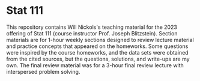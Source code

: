 # Stat 111
This repository contains Will Nickols's teaching material for the 2023 offering of Stat 111 (course instructor Prof. Joseph Blitzstein). Section materials are for 1-hour weekly sections designed to review lecture material and practice concepts that appeared on the homeworks. Some questions were inspired by the course homeworks, and the data sets were obtained from the cited sources, but the questions, solutions, and write-ups are my own. The final review material was for a 3-hour final review lecture with interspersed problem solving.
